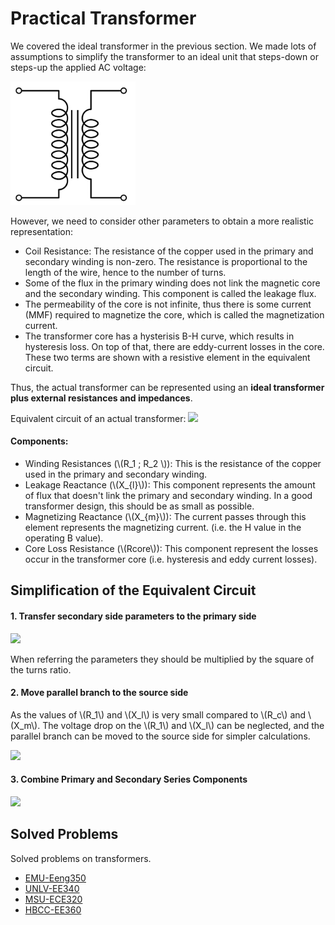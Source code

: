 # Practical Transformer

We covered the ideal transformer in the previous section. We made lots of assumptions to simplify the transformer to an ideal unit that steps-down or steps-up the applied AC voltage:

<img src="../images/Transformer_symbol.png" alt="Drawing" style="width:200px;"/>

However, we need to consider other parameters to obtain a more realistic representation:

- Coil Resistance: The resistance of the copper used in the primary and secondary winding is non-zero. The resistance is proportional to the length of the wire, hence to the number of turns.
- Some of the flux in the primary winding does not link the magnetic core and the secondary winding. This component is called the leakage flux.
- The permeability of the core is not infinite, thus there is some current (MMF) required to magnetize the core, which is called the magnetization current.
- The transformer core has a hysterisis B-H curve, which results in hysteresis loss. On top of that, there are eddy-current losses in the core. These two terms are shown with a resistive element in the equivalent circuit.

Thus, the actual transformer can be represented using an **ideal transformer plus external resistances and impedances**.

Equivalent circuit of an actual transformer:
![](http://cnx.org/resources/6dc44719e43cf601fbf7cc2ad9ccc432/graphics9.png)

#### Components:
* Winding Resistances (\\(R_1 \; R_2 \\)): This is the resistance of the copper used in the primary and secondary winding.
* Leakage Reactance (\\(X_{l}\\)): This component represents the amount of flux that doesn't link the primary and secondary winding. In a good transformer design, this should be as small as possible.
* Magnetizing Reactance (\\(X_{m}\\)): The current passes through this element represents the magnetizing current. (i.e. the H value in the operating B value).
* Core Loss Resistance (\\(Rcore\\)): This component represent the losses occur in the transformer core (i.e. hysteresis and eddy current losses).

## Simplification of the Equivalent Circuit

#### 1. Transfer secondary side parameters to the primary side
![](http://upload.wikimedia.org/wikipedia/commons/thumb/3/39/TREQCCT.jpg/500px-TREQCCT.jpg)

When referring the parameters they should be multiplied by the square of the turns ratio.

#### 2. Move parallel branch to the source side

As the values of \\(R_1\\) and \\(X_l\\) is very small compared to \\(R_c\\) and \\(X_m\\). The voltage drop on the \\(R_1\\) and \\(X_l\\) can be neglected, and the parallel branch can be moved to the source side for simpler calculations.

![](http://blog.oureducation.in/wp-content/uploads/2013/05/gg.png)

#### 3. Combine Primary and Secondary Series Components

![](http://blog.oureducation.in/wp-content/uploads/2013/05/hh.png)


## Solved Problems
Solved problems on transformers.
* [EMU-Eeng350](http://faraday.ee.emu.edu.tr/eeng350/Lecture%20Notes/Solved%20Problems%20Ch2.doc)
* [UNLV-EE340](http://www.egr.unlv.edu/~eebag/Chap%203%20Solutions.pdf)
* [MSU-ECE320](http://www.egr.msu.edu/~fzpeng/ECE320/ECE320-HW3-Solution.pdf)
* [HBCC-EE360](http://www.hbcc.edu.sa/facpages/Dr.AhsanulAlam/datafiles/Lecture%20Notes/EE%20360/Lecture_5_Nonideal%20Transformer.pdf)
